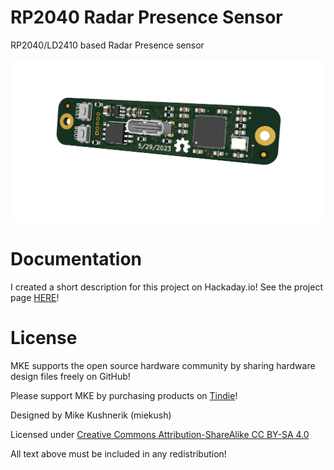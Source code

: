 # RP2040 Radar Presence Sensor
RP2040/LD2410 based Radar Presence sensor

![Board Image](https://github.com/miekush/rp2040-radar-presence/blob/main/pcb_image.PNG)

# Documentation

I created a short description for this project on Hackaday.io! See the project page [HERE](https://hackaday.io/project/193141-radar-halloween-candy-basket-light)!

# License

MKE supports the open source hardware community by sharing hardware design files freely on GitHub!

Please support MKE by purchasing products on [Tindie](https://www.tindie.com/stores/mkengineering/)!

Designed by Mike Kushnerik (miekush)

Licensed under [Creative Commons Attribution-ShareAlike CC BY-SA 4.0](http://creativecommons.org/licenses/by-sa/4.0/)

All text above must be included in any redistribution!

